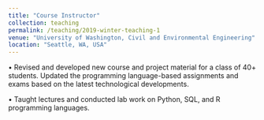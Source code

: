 ```yaml
---
title: "Course Instructor"
collection: teaching
permalink: /teaching/2019-winter-teaching-1
venue: "University of Washington, Civil and Environmental Engineering"
location: "Seattle, WA, USA"
---
```


• Revised and developed new course and project material for a class of 40+ students. Updated the
programming language-based assignments and exams based on the latest technological developments.

• Taught lectures and conducted lab work on Python, SQL, and R programming languages.
